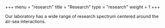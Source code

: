 +++
menu = "research"
title = "Research"
type = "research"
weight = 1
+++

Our laboratory has a wide range of research spectrum centered around the air-sea interactions.  

